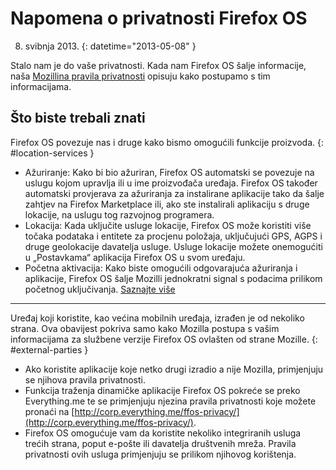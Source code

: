 # Napomena o privatnosti Firefox OS

08. svibnja 2013.
{: datetime="2013-05-08" }

Stalo nam je do vaše privatnosti. Kada nam Firefox OS šalje informacije, naša [Mozillina pravila privatnosti](http://www.mozilla.org/en-US/privacy/) opisuju kako postupamo s tim informacijama.

## Što biste trebali znati

Firefox OS povezuje nas i druge kako bismo omogućili funkcije proizvoda.
{: #location-services }

* Ažuriranje: Kako bi bio ažuriran, Firefox OS automatski se povezuje na uslugu kojom upravlja ili u ime proizvođača uređaja. Firefox OS također automatski provjerava za ažuriranja  za instalirane aplikacije tako da šalje zahtjev na Firefox Marketplace ili, ako ste instalirali aplikaciju s druge lokacije, na uslugu tog razvojnog programera.
* Lokacija: Kada uključite usluge lokacije, Firefox OS može koristiti više točaka podataka i entitete za procjenu položaja, uključujući GPS, AGPS i druge geolokacije davatelja usluge. Usluge lokacije možete onemogućiti u „Postavkama“ aplikacija Firefox OS u svom uređaju.
* Početna aktivacija: Kako biste omogućili odgovarajuća ažuriranja i aplikacije, Firefox OS šalje Mozilli jednokratni signal s podacima prilikom početnog uključivanja. [Saznajte više](https://wiki.mozilla.org/FirefoxOS/Metrics)

---------------------------------------

Uređaj koji koristite, kao većina mobilnih uređaja, izrađen je od nekoliko strana. Ova obavijest pokriva samo kako Mozilla postupa s vašim informacijama za službene verzije Firefox OS ovlašten od strane Mozille.
{: #external-parties }

* Ako koristite aplikacije koje netko drugi izradio a nije Mozilla, primjenjuju se njihova pravila privatnosti.
* Funkcija traženja dinamičke aplikacije Firefox OS pokreće se preko Everything.me te se primjenjuju njezina pravila privatnosti koje možete pronaći na [http://corp.everything.me/ffos-privacy/](http://corp.everything.me/ffos-privacy/).
* Firefox OS omogućuje vam da koristite nekoliko integriranih usluga trećih strana, poput e-pošte ili davatelja društvenih mreža. Pravila privatnosti ovih usluga primjenjuju se prilikom njihovog korištenja.
